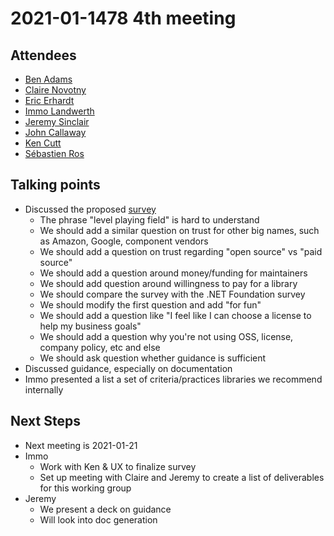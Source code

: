 # 2021-01-1478 4th meeting

## Attendees

* [Ben Adams](https://github.com/benaadams)
* [Claire Novotny](https://github.com/clairernovotny)
* [Eric Erhardt](https://github.com/eerhardt)
* [Immo Landwerth](https://github.com/terrajobst)
* [Jeremy Sinclair](https://github.com/snickler)
* [John Callaway](https://github.com/ovation22)
* [Ken Cutt](https://github.com/kencutt)
* [Sébastien Ros](https://github.com/sebastienros)

## Talking points

* Discussed the proposed [survey](../docs/survey.md)
    - The phrase "level playing field" is hard to understand
    - We should add a similar question on trust for other big names, such as
      Amazon, Google, component vendors
    - We should add a question on trust regarding "open source" vs "paid source"
    - We should add a question around money/funding for maintainers
    - We should add question around willingness to pay for a library
    - We should compare the survey with the .NET Foundation survey
    - We should modify the first question and add "for fun"
    - We should add a question like "I feel like I can choose a license to help
      my business goals"
    - We should add a question why you're not using OSS, license, company
      policy, etc and else
    - We should ask question whether guidance is sufficient
* Discussed guidance, especially on documentation
* Immo presented a list a set of criteria/practices libraries we recommend
  internally

## Next Steps

* Next meeting is 2021-01-21
* Immo
    - Work with Ken & UX to finalize survey
    - Set up meeting with Claire and Jeremy to create a list of deliverables for
      this working group
* Jeremy
    - We present a deck on guidance
    - Will look into doc generation
